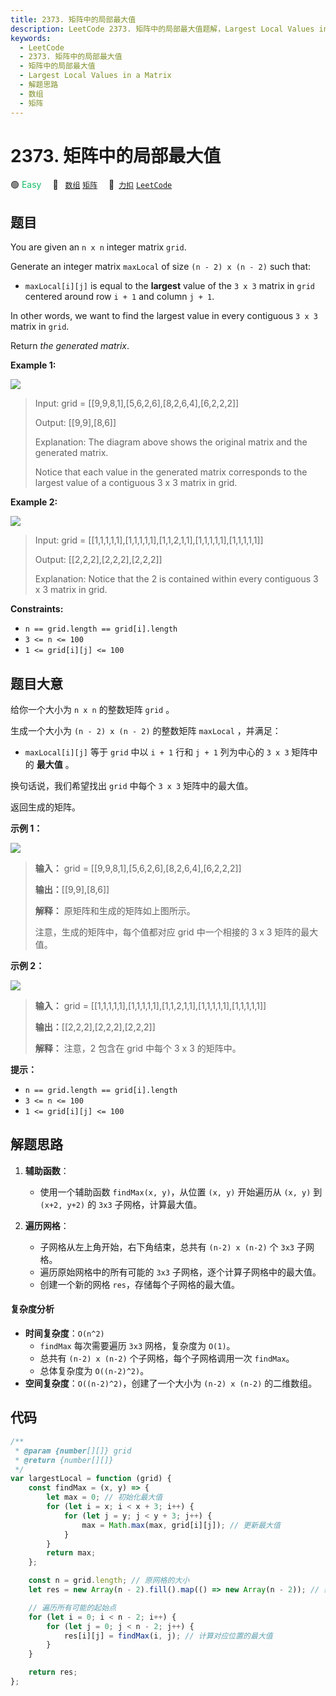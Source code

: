 ```yaml
---
title: 2373. 矩阵中的局部最大值
description: LeetCode 2373. 矩阵中的局部最大值题解，Largest Local Values in a Matrix，包含解题思路、复杂度分析以及完整的 JavaScript 代码实现。
keywords:
  - LeetCode
  - 2373. 矩阵中的局部最大值
  - 矩阵中的局部最大值
  - Largest Local Values in a Matrix
  - 解题思路
  - 数组
  - 矩阵
---
```


# 2373. 矩阵中的局部最大值

🟢 <font color=#15bd66>Easy</font>&emsp; 🔖&ensp; [`数组`](/tag/array.md) [`矩阵`](/tag/matrix.md)&emsp; 🔗&ensp;[`力扣`](https://leetcode.cn/problems/largest-local-values-in-a-matrix) [`LeetCode`](https://leetcode.com/problems/largest-local-values-in-a-matrix)

## 题目

You are given an `n x n` integer matrix `grid`.

Generate an integer matrix `maxLocal` of size `(n - 2) x (n - 2)` such that:

- `maxLocal[i][j]` is equal to the **largest** value of the `3 x 3` matrix in `grid` centered around row `i + 1` and column `j + 1`.

In other words, we want to find the largest value in every contiguous `3 x 3`
matrix in `grid`.

Return _the generated matrix_.

**Example 1:**

![](https://assets.leetcode.com/uploads/2022/06/21/ex1.png)

> Input: grid = [[9,9,8,1],[5,6,2,6],[8,2,6,4],[6,2,2,2]]
>
> Output: [[9,9],[8,6]]
>
> Explanation: The diagram above shows the original matrix and the generated matrix.
>
> Notice that each value in the generated matrix corresponds to the largest value of a contiguous 3 x 3 matrix in grid.

**Example 2:**

![](https://assets.leetcode.com/uploads/2022/07/02/ex2new2.png)

> Input: grid = [[1,1,1,1,1],[1,1,1,1,1],[1,1,2,1,1],[1,1,1,1,1],[1,1,1,1,1]]
>
> Output: [[2,2,2],[2,2,2],[2,2,2]]
>
> Explanation: Notice that the 2 is contained within every contiguous 3 x 3 matrix in grid.

**Constraints:**

- `n == grid.length == grid[i].length`
- `3 <= n <= 100`
- `1 <= grid[i][j] <= 100`

## 题目大意

给你一个大小为 `n x n` 的整数矩阵 `grid` 。

生成一个大小为 `(n - 2) x (n - 2)` 的整数矩阵 `maxLocal` ，并满足：

- `maxLocal[i][j]` 等于 `grid` 中以 `i + 1` 行和 `j + 1` 列为中心的 `3 x 3` 矩阵中的 **最大值** 。

换句话说，我们希望找出 `grid` 中每个 `3 x 3` 矩阵中的最大值。

返回生成的矩阵。

**示例 1：**

![](https://assets.leetcode.com/uploads/2022/06/21/ex1.png)

> **输入：** grid = [[9,9,8,1],[5,6,2,6],[8,2,6,4],[6,2,2,2]]
>
> **输出：**[[9,9],[8,6]]
>
> **解释：** 原矩阵和生成的矩阵如上图所示。
>
> 注意，生成的矩阵中，每个值都对应 grid 中一个相接的 3 x 3 矩阵的最大值。

**示例 2：**

![](https://assets.leetcode.com/uploads/2022/07/02/ex2new2.png)

> **输入：** grid = [[1,1,1,1,1],[1,1,1,1,1],[1,1,2,1,1],[1,1,1,1,1],[1,1,1,1,1]]
>
> **输出：**[[2,2,2],[2,2,2],[2,2,2]]
>
> **解释：** 注意，2 包含在 grid 中每个 3 x 3 的矩阵中。

**提示：**

- `n == grid.length == grid[i].length`
- `3 <= n <= 100`
- `1 <= grid[i][j] <= 100`

## 解题思路

1. **辅助函数**：

   - 使用一个辅助函数 `findMax(x, y)`，从位置 `(x, y)` 开始遍历从 `(x, y)` 到 `(x+2, y+2)` 的 `3x3` 子网格，计算最大值。

2. **遍历网格**：

   - 子网格从左上角开始，右下角结束，总共有 `(n-2) x (n-2)` 个 `3x3` 子网格。
   - 遍历原始网格中的所有可能的 `3x3` 子网格，逐个计算子网格中的最大值。
   - 创建一个新的网格 `res`，存储每个子网格的最大值。

#### 复杂度分析

- **时间复杂度**：`O(n^2)`
  - `findMax` 每次需要遍历 `3x3` 网格，复杂度为 `O(1)`。
  - 总共有 `(n-2) x (n-2)` 个子网格，每个子网格调用一次 `findMax`。
  - 总体复杂度为 `O((n-2)^2)`。
- **空间复杂度**：`O((n-2)^2)`，创建了一个大小为 `(n-2) x (n-2)` 的二维数组。

## 代码

```javascript
/**
 * @param {number[][]} grid
 * @return {number[][]}
 */
var largestLocal = function (grid) {
	const findMax = (x, y) => {
		let max = 0; // 初始化最大值
		for (let i = x; i < x + 3; i++) {
			for (let j = y; j < y + 3; j++) {
				max = Math.max(max, grid[i][j]); // 更新最大值
			}
		}
		return max;
	};

	const n = grid.length; // 原网格的大小
	let res = new Array(n - 2).fill().map(() => new Array(n - 2)); // 结果网格

	// 遍历所有可能的起始点
	for (let i = 0; i < n - 2; i++) {
		for (let j = 0; j < n - 2; j++) {
			res[i][j] = findMax(i, j); // 计算对应位置的最大值
		}
	}

	return res;
};
```
